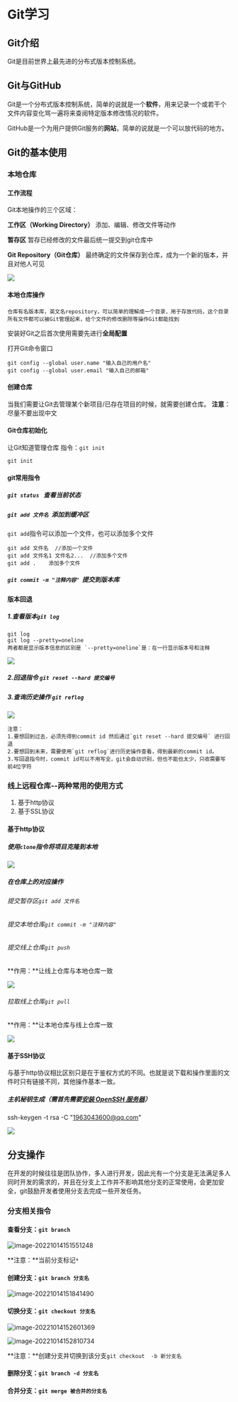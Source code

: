 # Git学习

## Git介绍

Git是目前世界上最先进的分布式版本控制系统。

## Git与GitHub

Git是一个分布式版本控制系统，简单的说就是一个**软件**，用来记录一个或若干个文件内容变化骂一遍将来查阅特定版本修改情况的软件。

GitHub是一个为用户提供Git服务的**网站**，简单的说就是一个可以放代码的地方。

## Git的基本使用

### 本地仓库

#### 工作流程

Git本地操作的三个区域：

**工作区（Working Directory）**
添加、编辑、修改文件等动作

**暂存区**
暂存已经修改的文件最后统一提交到git仓库中

**Git Repository（Git仓库）**
最终确定的文件保存到仓库，成为一个新的版本，并且对他人可见

![](https://raw.githubusercontent.com/qingyunlyp/picstore/master/img/202210121118741.jpg#crop=0&crop=0&crop=1&crop=1&id=HBqiC&originHeight=840&originWidth=1250&originalType=binary&ratio=1&rotation=0&showTitle=false&status=done&style=none&title=)

#### 本地仓库操作
`仓库有名版本库，英文名repository，可以简单的理解成一个目录，用于存放代码，这个目录所有文件都可以被Git管理起来，给个文件的修改删除等操作Git都能找到`

安装好Git之后首次使用需要先进行**全局配置**

打开Git命令窗口
```shell
git config --global user.name "输入自己的用户名"
git config --global user.email "输入自己的邮箱"
```

#### 创建仓库
当我们需要让Git去管理某个新项目/已存在项目的时候，就需要创建仓库。
**注意**：尽量不要出现中文

#### Git仓库初始化
让Git知道管理仓库
指令：`git init`
```shell
git init
```

#### git常用指令

##### `git status`   查看当前状态

##### `git add 文件名`  添加到缓冲区

`git add`指令可以添加一个文件，也可以添加多个文件

```shell
git add 文件名  //添加一个文件
git add 文件名1 文件名2...  //添加多个文件
git add .    添加多个文件
```

##### `git commit -m "注释内容"`  提交到版本库

#### 版本回退

##### 1.查看版本`git log`

```shell
git log   
git log --pretty=oneline
两者都是显示版本信息的区别是 `--pretty=oneline`是：在一行显示版本号和注释
```

![](https://raw.githubusercontent.com/qingyunlyp/picstore/master/img/202210131610988.png#crop=0&crop=0&crop=1&crop=1&id=kfGGl&originHeight=363&originWidth=725&originalType=binary&ratio=1&rotation=0&showTitle=false&status=done&style=none&title=)

##### 2.回退指令 `git reset --hard 提交编号`

##### 3.查询历史操作 `git reflog`

![](https://raw.githubusercontent.com/qingyunlyp/picstore/master/img/202210131957280.png#crop=0&crop=0&crop=1&crop=1&id=kcWXO&originHeight=191&originWidth=743&originalType=binary&ratio=1&rotation=0&showTitle=false&status=done&style=none&title=)

```
注意：
1.要想回到过去，必须先得到commit id 然后通过`git reset --hard 提交编号` 进行回退
2.要想回到未来，需要使用`git reflog`进行历史操作查看，得到最新的commit id。
3.写回退指令时，commit id可以不用写全，git会自动识别，但也不能也太少，只收需要写前4位字符
```

### 线上远程仓库--两种常用的使用方式

1. 基于http协议
2. 基于SSL协议

#### 基于http协议

##### 使用`clone`指令将项目克隆到本地

![](https://raw.githubusercontent.com/qingyunlyp/picstore/master/img/202210132053516.png#crop=0&crop=0&crop=1&crop=1&id=jlGTk&originHeight=137&originWidth=592&originalType=binary&ratio=1&rotation=0&showTitle=false&status=done&style=none&title=)

##### 在仓库上的对应操作

###### 提交暂存区`git add 文件名`

###### 提交本地仓库`git commit -m "注释内容"`

###### 提交线上仓库`git push`

**作用：**让线上仓库与本地仓库一致

![](https://raw.githubusercontent.com/qingyunlyp/picstore/master/img/202210132108542.png#crop=0&crop=0&crop=1&crop=1&id=hLFVm&originHeight=181&originWidth=656&originalType=binary&ratio=1&rotation=0&showTitle=false&status=done&style=none&title=)

###### 拉取线上仓库`git pull`

**作用：**让本地仓库与线上仓库一致

![](https://raw.githubusercontent.com/qingyunlyp/picstore/master/img/202210132109993.png#crop=0&crop=0&crop=1&crop=1&id=kEiEA&originHeight=117&originWidth=829&originalType=binary&ratio=1&rotation=0&showTitle=false&status=done&style=none&title=)

#### 基于SSH协议
与基于http协议相比区别只是在于鉴权方式的不同。也就是说下载和操作里面的文件时只有链接不同，其他操作基本一致。

##### 主机秘钥生成（需首先需要[安装 OpenSSH 服务器](https://learn.microsoft.com/zh-cn/windows-server/administration/openssh/openssh_install_firstuse)）
ssh-keygen -t rsa -C "[1963043600@qq.com](mailto:1963043600@qq.com)"

![](https://raw.githubusercontent.com/qingyunlyp/picstore/master/img/202210141346948.png#crop=0&crop=0&crop=1&crop=1&id=cjdtn&originHeight=423&originWidth=658&originalType=binary&ratio=1&rotation=0&showTitle=false&status=done&style=none&title=)

## 分支操作

在开发的时候往往是团队协作，多人进行开发，因此光有一个分支是无法满足多人同时开发的需求的，并且在分支上工作并不影响其他分支的正常使用，会更加安全，git鼓励开发者使用分支去完成一些开发任务。

### 分支相关指令

#### 查看分支：`git branch`

![image-20221014151551248](https://raw.githubusercontent.com/qingyunlyp/picstore/master/img/202210141515295.png)

**注意：**当前分支标记`*`

#### 创建分支：`git branch 分支名`

![image-20221014151841490](https://raw.githubusercontent.com/qingyunlyp/picstore/master/img/202210141518533.png)

#### 切换分支：`git checkout 分支名`

![image-20221014152601369](https://raw.githubusercontent.com/qingyunlyp/picstore/master/img/202210141526412.png)

![image-20221014152810734](https://raw.githubusercontent.com/qingyunlyp/picstore/master/img/202210141528776.png)

**注意：**创建分支并切换到该分支`git checkout  -b 新分支名`

#### 删除分支：`git branch -d 分支名`

#### 合并分支：`git merge 被合并的分支名`
